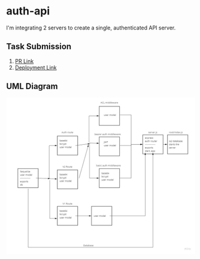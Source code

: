 # auth-api

I'm integrating 2 servers to create a single, authenticated API server.

## Task Submission

1. [PR Link](https://github.com/karamalqinneh/auth-api/pull/2)
2. [Deployment Link](https://karam-auth-api.herokuapp.com/)

## UML Diagram

![UML Diagram](./public/assets/UML-Auth.jpg)

